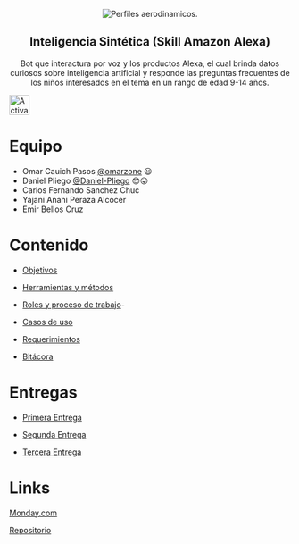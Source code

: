 <p align="center">
 
<img src="https://i.imgur.com/R80zZp7.png" title="Perfiles aerodinamicos.">

 
</p>

<h2 align="center">Inteligencia Sintética (Skill Amazon Alexa)</h2>
<p align="center">
  Bot que interactura por voz y los productos Alexa, el cual brinda datos curiosos sobre inteligencia artificial y responde las preguntas frecuentes de los niños interesados en el tema en un rango de edad 9-14 años.
</p>

<a href='https://www.amazon.com.mx/dp/B08VJG1R9T' target='_blank'><img height='36' style='border:0px;height:36px;' src='https://i.imgur.com/gw0846S.png' border='0' alt='Activar skill' /></a>

# Equipo 
- Omar Cauich Pasos [@omarzone](https://github.com/omarzone) :smiley:
- Daniel Pliego [@Daniel-Pliego](https://github.com/Daniel-Pliego) :sunglasses::stuck_out_tongue_winking_eye:
- Carlos Fernando Sanchez Chuc
- Yajani Anahi Peraza Alcocer
- Emir Bellos Cruz 

# Contenido

- [Objetivos](Documentacion/1.%20Objetivos.md)

- [Herramientas y métodos](Documentacion/2.%20Herramientas%20y%20métodos.md)

- [Roles y proceso de trabajo](Documentacion/4.%20Roles%20y%20proceso%20de%20trabajo.md)-

- [Casos de uso](Docuemntacion/../Documentacion/6.%20Casos%20de%20uso.md)
- [Requerimientos](Documentos/../Documentacion/3.%20Requerimientos.md)

- [Bitácora](Docuemntacion/../Documentacion/5.%20bitácora.md)

# Entregas
- [Primera Entrega](https://github.com/Daniel-Pliego/Proyecto-FIS/tree/primera-entrega/)

- [Segunda Entrega](Docuemntacion/../Documentacion/Resumen%20Entrega%202/README.md)
- [Tercera Entrega](Docuemntacion/../Documentacion/Tercera%20entrega/README.md)

# Links

[Monday&#46;com](https://uady-cast.monday.com/boards/841731238)

[Repositorio](https://github.com/Daniel-Pliego/Proyecto-FIS.git)

